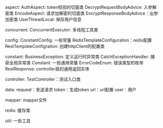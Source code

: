 aspect:
  AuthAspect: token校验的切面类
  DecryptRequestBodyAdvice: 入参解密类
  EncodeAspect: 请求加解密的切面类
  EncryptResponseBodyAdvice：出参加密类
  UserThreadLocal: 保存用户信息

concurrent: 
  ConcurrentExecutor: 多线程工具类

config:
  ConstantConfig: 一些常量
  RedisTemplateConfiguration：redis配置
  RestTemplateConfigration: 创建httpClient的配置类

constant: 
  BusinessException: 定义运行时异常类
  CatchExceptionHandler: 捕获全局异常类
  Constant: 一些通用常量
  ErrorCodeEnum: 错误类型的枚举
  RestResponse: controller层的通用返回实体

controller:
  TestController：测试入口类

data:
  request：发送请求
  token：生成token
  url：url配置
  user：用户

mapper: mapper文件

redis: 缓存类

util: 一些工具